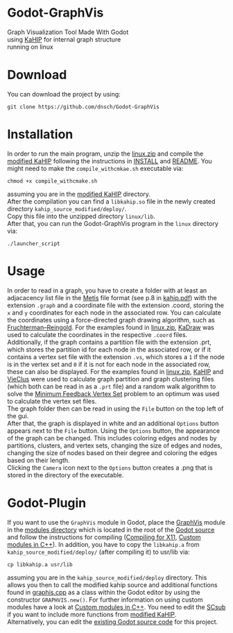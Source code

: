 # Godot-GraphVis
Graph Visualization Tool Made With Godot  
using [KaHIP](https://github.com/KaHIP/KaHIP) for internal graph structure  
running on linux

# Download
You can download the project by using:
```
git clone https://github.com/dnsch/Godot-GraphVis
```
# Installation
In order to run the main program, unzip the [linux.zip](linux.zip) and compile the [modified KaHIP](module/graphvis/kahip_source_modified/) following the instructions in [INSTALL](module/graphvis/kahip_source_modified/INSTALL) and [README](module/graphvis/kahip_source_modified/README.md). You might need to make the ```compile_withcmkae.sh``` executable via:
```
chmod +x compile_withcmake.sh
```
assuming you are in the [modified KaHIP](module/graphvis/kahip_source_modified/) directory.  
After the compilation you can find a ```libkahip.so``` file in the newly created directory ```kahip_source_modified/deploy/```.  
Copy this file into the unzipped directory ```linux/lib```.  
After that, you can run the Godot-GraphVis program in the ```linux``` directory via:
```
./launcher_script
```
# Usage
In order to read in a graph, you have to create a folder with at least an adjacacency list file in the [Metis](https://doi.org/10.1137/S1064827595287997) file format (see p.8 in [kahip.pdf](module/graphvis/kahip_source_modified/manual/kahip.pdf)) with the extension ```.graph``` and a coordinate file with the extension .coord, storing the ```x``` and ```y``` coordinates for each node in the associated row. You can calculate the coordinates using a force-directed graph drawing algorithm, such as [Fruchterman–Reingold](https://doi.org/10.1002/spe.4380211102). For the examples found in [linux.zip](linux.zip), [KaDraw](https://github.com/schulzchristian/KaDraw) was used to calculate the coordinates in the respective ```.coord``` files.  
Additionally, if the graph contains a partition file with the extension .prt, which stores the partition id for each node in the associated row, or if it contains a vertex set file with the extension ```.vs```, which stores a ```1``` if the node is in the vertex set and ```0``` if it is not for each node in the associated row, these can also be displayed. For the examples found in [linux.zip](linux.zip), [KaHIP](https://github.com/KaHIP/KaHIP) and [VieClus](https://github.com/VieClus/VieClus) were used to calculate graph partition and graph clustering files (which both can be read in as a ```.prt``` file) and a random walk algorithm to solve the [Minimum Feedback Vertex Set](https://en.wikipedia.org/wiki/Feedback_vertex_set) problem to an optimum was used to calculate the vertex set files.  
The graph folder then can be read in using the ```File``` button on the top left of the gui.  
After that, the graph is displayed in white and an additional ```Options``` button appears next to the ```File``` button. Using the ```Options``` button, the appearance of the graph can be changed. This includes coloring edges and nodes by partitions, clusters, and vertex sets, changing the size of edges and nodes, changing the size of nodes based on their degree and coloring the edges based on their length.  
Clicking the ```Camera``` icon next to the ```Options``` button creates a .png that is stored in the directory of the executable.
# Godot-Plugin
If you want to use the ```GraphVis``` module in Godot, place the [GraphVis](module/graphvis) module in the [modules directory](https://github.com/godotengine/godot/tree/3.4.4-stable/modules) which is located in the root of the [Godot source](https://github.com/godotengine/godot/tree/3.4.4-stable) and follow the instructions for compiling ([Compiling for X11](https://docs.godotengine.org/en/3.0/development/compiling/compiling_for_x11.html), [Custom modules in C++](https://docs.godotengine.org/en/3.0/development/cpp/custom_modules_in_cpp.html?highlight=custom%20modules#custom-modules-in-c)). In addition, you have to copy the ```libkahip.a``` from ```kahip_source_modified/deploy/``` (after compiling it) to usr/lib via:
```
cp libkahip.a usr/lib
```
assuming you are in the ```kahip_source_modified/deploy``` directory. 
This allows you then to call the modified kahip source and additional functions found in [graphis.cpp](module/graphvis/graphvis.cpp) as a class within the Godot editor by using the constructor ```GRAPHVIS.new()```. For further information on using custom modules have a look at [Custom modules in C++](https://docs.godotengine.org/en/3.0/development/cpp/custom_modules_in_cpp.html?highlight=custom%20modules#custom-modules-in-c). You need to edit the [SCsub](module/graphvis/SCsub) if you want to include more functions from [modified KaHIP](module/graphvis/kahip_source_modified).  
Alternatively, you can edit the [existing Godot source code](godot_project/GraphVis/)  for this project.
